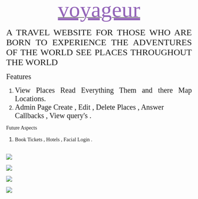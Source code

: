 <p style="text-align: center;"><u><span style="font-family: 'Palatino Linotype', 'Book Antiqua', Palatino, serif;"><span style="font-size: 60px; color: rgb(147, 101, 184);"><u>voyageur</u></span></span></u></p>
<p style="text-align: justify;"><span style="font-family: 'Palatino Linotype', 'Book Antiqua', Palatino, serif;"><span style="font-size: 24px;">A TRAVEL WEBSITE FOR THOSE WHO ARE BORN TO EXPERIENCE THE ADVENTURES OF THE WORLD SEE PLACES THROUGHOUT THE WORLD</span></span></p>
<p style="text-align: justify;"><span style="font-family: 'Palatino Linotype', 'Book Antiqua', Palatino, serif;"><span style="font-size: 20px;">Features</span></span></p>
<ol>
    <li style="text-align: justify;"><span style="font-family: 'Palatino Linotype', 'Book Antiqua', Palatino, serif;"><span style="font-size: 20px;">View Places Read Everything Them and there Map Locations.</span></span></li>
    <li><span style="font-family: 'Palatino Linotype', 'Book Antiqua', Palatino, serif;"><span style="font-size: 20px;">Admin Page Create , Edit , Delete Places , Answer Callbacks , View query&#39;s .</span></span></li>
</ol>
<p><span style="font-family: 'Palatino Linotype', 'Book Antiqua', Palatino, serif;">Future Aspects&nbsp;</span></p>
<ol>
    <li><span style="font-family: 'Palatino Linotype', 'Book Antiqua', Palatino, serif;">Book Tickets , Hotels , Facial Login .</span></li>
</ol>
<p><span style="font-family: 'Palatino Linotype', 'Book Antiqua', Palatino, serif;"><br><img src="https://drive.google.com/file/d/1nlAllS0Q9UEeRHB6ZrJsdHJQd8jNsIUb/view?usp=sharing"></span><br></p>
<p><span style="font-family: 'Palatino Linotype', 'Book Antiqua', Palatino, serif;"><img src="https://drive.google.com/file/d/1vITHsCOg1vRoUvCNPFg8AUPXNEBRCAwu/view?usp=sharing"></span><br></p>
<p><span style="font-family: 'Palatino Linotype', 'Book Antiqua', Palatino, serif;"><img src="https://drive.google.com/file/d/1cGH-ALCR0WmMKwzP3HmzL0YQT9LbEsRa/view?usp=sharing"></span><br></p>
<p><span style="font-family: 'Palatino Linotype', 'Book Antiqua', Palatino, serif;"><img src="https://drive.google.com/file/d/1n91-7XYRpVYV17mz0-ozlIObj3us9yY4/view?usp=sharing"></span><br></p>
